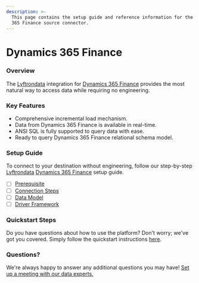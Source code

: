 ```yaml
---
description: >-
  This page contains the setup guide and reference information for the Dynamics
  365 Finance source connector.
---
```


# Dynamics 365 Finance

### Overview

The [Lyftrondata](https://www.lyftrondata.com/) integration for [Dynamics 365 Finance](https://www.lyftrondata.com/integration/finance-analytics/dynamics-365-finance) provides the most natural way to access data while requiring no engineering.

### Key Features

* Comprehensive incremental load mechanism.
* Data from Dynamics 365 Finance is available in real-time.
* ANSI SQL is fully supported to query data with ease.
* Ready to query Dynamics 365 Finance relational schema model.

### Setup Guide

To connect to your destination without engineering, follow our step-by-step [Lyftrondata](https://www.lyftrondata.com/) [Dynamics 365 Finance](https://www.lyftrondata.com/integration/finance-analytics/dynamics-365-finance) setup guide.

* [ ] [Prerequisite](prerequisite.md)
* [ ] [Connection Steps](connection-steps.md)
* [ ] [Data Model](data-model/erd.md)
* [ ] [Driver Framework](driver-framework/)

### Quickstart Steps

Do you have questions about how to use the platform? Don't worry; we've got you covered. Simply follow the quickstart instructions [here](./).

### Questions? <a href="#questions" id="questions"></a>

We're always happy to answer any additional questions you may have! [Set up a meeting with our data experts.](https://www.lyftrondata.com/book-a-meeting/)
